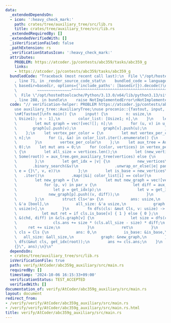 ```yaml
---
data:
  _extendedDependsOn:
  - icon: ':heavy_check_mark:'
    path: crates/tree/auxiliary_tree/src/lib.rs
    title: crates/tree/auxiliary_tree/src/lib.rs
  _extendedRequiredBy: []
  _extendedVerifiedWith: []
  _isVerificationFailed: false
  _pathExtension: rs
  _verificationStatusIcon: ':heavy_check_mark:'
  attributes:
    PROBLEM: https://atcoder.jp/contests/abc359/tasks/abc359_g
    links:
    - https://atcoder.jp/contests/abc359/tasks/abc359_g
  bundledCode: "Traceback (most recent call last):\n  File \"/opt/hostedtoolcache/Python/3.13.0/x64/lib/python3.13/site-packages/onlinejudge_verify/documentation/build.py\"\
    , line 71, in _render_source_code_stat\n    bundled_code = language.bundle(stat.path,\
    \ basedir=basedir, options={'include_paths': [basedir]}).decode()\n          \
    \         ~~~~~~~~~~~~~~~^^^^^^^^^^^^^^^^^^^^^^^^^^^^^^^^^^^^^^^^^^^^^^^^^^^^^^^^^^^^^^^^^^\n\
    \  File \"/opt/hostedtoolcache/Python/3.13.0/x64/lib/python3.13/site-packages/onlinejudge_verify/languages/rust.py\"\
    , line 288, in bundle\n    raise NotImplementedError\nNotImplementedError\n"
  code: "// verification-helper: PROBLEM https://atcoder.jp/contests/abc359/tasks/abc359_g\n\
    use auxiliary_tree::AuxiliaryTree;\nuse proconio::{fastout, input, marker::Usize1};\n\
    \n#[fastout]\nfn main() {\n    input! {\n        n: usize,\n        u_v: [(Usize1,\
    \ Usize1); n - 1],\n        color_list: [Usize1; n],\n    }\n    let graph = {\n\
    \        let mut graph = vec![vec![]; n];\n        for (u, v) in u_v {\n     \
    \       graph[u].push(v);\n            graph[v].push(u);\n        }\n        graph\n\
    \    };\n    let vertex_per_color = {\n        let mut vertex_per_color = vec![vec![];\
    \ n];\n        for (i, &a) in color_list.iter().enumerate() {\n            vertex_per_color[a].push(i);\n\
    \        }\n        vertex_per_color\n    };\n    let aux_tree = AuxiliaryTree::new(&graph,\
    \ 0);\n    let mut ans = 0;\n    for (color, vertices) in vertex_per_color.into_iter().enumerate()\
    \ {\n        let all_size = vertices.len();\n        let (new_vertices, par_v,\
    \ Some(root)) = aux_tree.gen_auxiliary_tree(vertices) else {\n            continue;\n\
    \        };\n        let get_idx = |v| {\n            new_vertices\n         \
    \       .binary_search(&v)\n                .unwrap_or_else(|e| panic!(\"v = {},\
    \ e = {}\", v, e))\n        };\n        let is_base = new_vertices\n         \
    \   .iter()\n            .map(|&i| color_list[i] == color)\n            .collect::<Vec<_>>();\n\
    \        let new_graph = {\n            let mut new_graph = vec![vec![]; new_vertices.len()];\n\
    \            for (p, v) in par_v {\n                let diff = aux_tree.euler_tour.depth[p].abs_diff(aux_tree.euler_tour.depth[v]);\n\
    \                let p = get_idx(p);\n                let v = get_idx(v);\n  \
    \              new_graph[p].push((v, diff));\n            }\n            new_graph\n\
    \        };\n        struct Cls<'a> {\n            ans: usize,\n            is_base:\
    \ &'a [bool],\n            all_size: &'a usize,\n            graph: &'a [Vec<(usize,\
    \ usize)>],\n        }\n        fn dfs(cls: &mut Cls, v: usize) -> usize {\n \
    \           let mut ret = if cls.is_base[v] { 1 } else { 0 };\n            for\
    \ &(chd, diff) in &cls.graph[v] {\n                let size = dfs(cls, chd);\n\
    \                cls.ans += size * (cls.all_size - size) * diff;\n           \
    \     ret += size;\n            }\n            ret\n        }\n        let mut\
    \ cls = Cls {\n            ans: 0,\n            is_base: &is_base,\n         \
    \   all_size: &all_size,\n            graph: &new_graph,\n        };\n       \
    \ dfs(&mut cls, get_idx(root));\n        ans += cls.ans;\n    }\n    println!(\"\
    {}\", ans);\n}\n"
  dependsOn:
  - crates/tree/auxiliary_tree/src/lib.rs
  isVerificationFile: true
  path: verify/AtCoder/abc359g_auxiliary/src/main.rs
  requiredBy: []
  timestamp: '2024-10-06 16:15:33+09:00'
  verificationStatus: TEST_ACCEPTED
  verifiedWith: []
documentation_of: verify/AtCoder/abc359g_auxiliary/src/main.rs
layout: document
redirect_from:
- /verify/verify/AtCoder/abc359g_auxiliary/src/main.rs
- /verify/verify/AtCoder/abc359g_auxiliary/src/main.rs.html
title: verify/AtCoder/abc359g_auxiliary/src/main.rs
---
```

